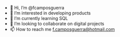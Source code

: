 - 👋 Hi, I’m @fcamposguerra
- 👀 I’m interested in developing products
- 🌱 I’m currently learning SQL
- 💞️ I’m looking to collaborate on digital projects
- 📫 How to reach me f.camposguerra@hotmail.com

<!---
fcamposguerra/fcamposguerra is a ✨ special ✨ repository because its `README.md` (this file) appears on your GitHub profile.
You can click the Preview link to take a look at your changes.
--->
